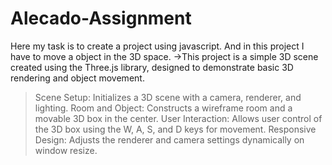 # Alecado-Assignment
Here my task is to create a project using javascript. And in this project I have to move a object in the 3D space.
->This project is a simple 3D scene created using the Three.js library, designed to demonstrate basic 3D rendering and object movement.
> Scene Setup: Initializes a 3D scene with a camera, renderer, and lighting.
> Room and Object: Constructs a wireframe room and a movable 3D box in the center.
> User Interaction: Allows user control of the 3D box using the W, A, S, and D keys for movement.
> Responsive Design: Adjusts the renderer and camera settings dynamically on window resize.
